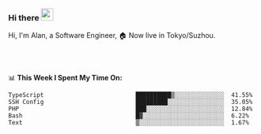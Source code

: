 ### Hi there <img src="https://media.giphy.com/media/hvRJCLFzcasrR4ia7z/giphy.gif" width="25px">

<!-- ![visitors](https://visitor-badge.glitch.me/badge?page_id=dislfyer.dislfyer) -->

Hi, I'm Alan, a Software Engineer, 🏠 Now live in Tokyo/Suzhou.

<br/>
<br/>

📊 **This Week I Spent My Time On:**


<!--START_SECTION:waka-->

```text
TypeScript                          ██████████▒░░░░░░░░░░░░░░  41.55%
SSH Config                          █████████░░░░░░░░░░░░░░░░  35.05%
PHP                                 ███░░░░░░░░░░░░░░░░░░░░░░  12.84%
Bash                                █▓░░░░░░░░░░░░░░░░░░░░░░░  6.22%
Text                                ▒░░░░░░░░░░░░░░░░░░░░░░░░  1.67%
```

<!--END_SECTION:waka-->

<!--
**About Me:**
 -->
